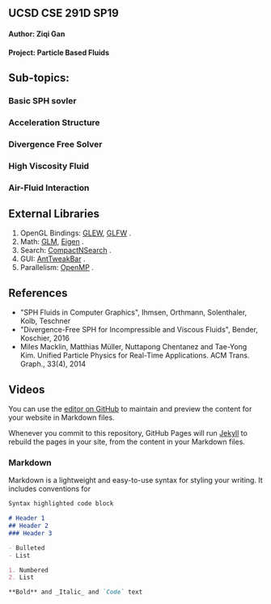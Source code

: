 ## UCSD CSE 291D  SP19
#### Author: Ziqi Gan
#### Project: Particle Based Fluids

## Sub-topics:
### Basic SPH sovler
### Acceleration Structure
### Divergence Free Solver
### High Viscosity Fluid
### Air-Fluid Interaction

## External Libraries
1. OpenGL Bindings: [GLEW](http://glew.sourceforge.net/), [GLFW](https://www.glfw.org/) . 
2. Math: [GLM](https://glm.g-truc.net/0.9.9/index.html), [Eigen](http://eigen.tuxfamily.org/index.php?title=Main_Page) . 
3. Search: [CompactNSearch](https://github.com/InteractiveComputerGraphics/CompactNSearch) . 
4. GUI: [AntTweakBar](http://anttweakbar.sourceforge.net/doc/) . 
5. Parallelism: [OpenMP](https://www.openmp.org/) . 

## References
- "SPH Fluids in Computer Graphics", Ihmsen, Orthmann, Solenthaler, Kolb, Teschner
- "Divergence-Free SPH for Incompressible and Viscous Fluids", Bender, Koschier, 2016
- Miles Macklin, Matthias Müller, Nuttapong Chentanez and Tae-Yong Kim. Unified Particle Physics for Real-Time Applications. ACM Trans. Graph., 33(4), 2014

## Videos


You can use the [editor on GitHub](https://github.com/ZiqiGan/SPH/edit/master/README.md) to maintain and preview the content for your website in Markdown files.

Whenever you commit to this repository, GitHub Pages will run [Jekyll](https://jekyllrb.com/) to rebuild the pages in your site, from the content in your Markdown files.

### Markdown

Markdown is a lightweight and easy-to-use syntax for styling your writing. It includes conventions for

```markdown
Syntax highlighted code block

# Header 1
## Header 2
### Header 3

- Bulleted
- List

1. Numbered
2. List

**Bold** and _Italic_ and `Code` text


